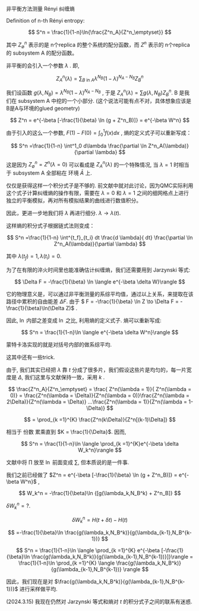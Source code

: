 非平衡方法测量 Rényi 纠缠熵

Definition of n-th Rényi entropy:


$$
S^n = \frac{1}{1-n}\ln{\frac{Z^n_A}{Z^n_\emptyset}}
$$


其中 $Z^n_{\emptyset}$ 表示的是 n个replica 的整个系统的配分函数，而 $Z^n$ 表示的 n个replica 的 subsystem A 的配分函数。  

非平衡的会引入一个参数 $\lambda$ . 即,  


$$
Z_A^n(\lambda) = \sum_{B \text{ in }A} \lambda^{N_B} (1-\lambda)^{N_A-N_B} Z_B^n
$$


我们设函数 $g(\lambda,N_B) = \lambda^{N_B} (1-\lambda)^{N_A-N_B}$ , 于是 $Z_A^n(\lambda) = \sum  g(\lambda,N_B) Z_B^n$.   B 是我们在 subsystem A 中挖的一个小部分. (这个说法可能有点不对，具体想象应该是 B是A与环境的glued geometry) 


$$
Z^n = e^{-\beta [-\frac{1}{\beta} \ln (g  + Z^n_B)]} = e^{-\beta W^n}
$$


  

  

由于引入的这么一个参数, $F(1)-F(0) = \int^1_0 f(x)dx$ , 熵的定义式子可以重新写成：  


$$
S^n =\frac{1}{1-n} \int^1_0 d\lambda \frac{\partial \ln Z^n_A(\lambda)}{\partial \lambda}
$$


这是因为  $Z^n_{\emptyset} = Z^n(\lambda = 0)$ 可以看成是 $Z^n_A(\lambda)$ 的一个特殊情况,  当 $\lambda = 1$ 时相当于 subsystem A 全部粘在 环境 $\bar{A}$ 上.  



仅仅是获得这样一个积分式子是不够的.   前文献中就对此讨论，因为QMC实际利用这个式子计算纠缠熵的操作有限，需要在 $\lambda = 0$ 和 $\lambda = 1$ 之间的细网格点上进行独立的平衡模拟，再对所有模拟结果的曲线进行数值积分。  

因此，更进一步地我们将 $\lambda$ 再进行细分.  $\lambda \to \lambda(t)$.  

  

这样熵的积分式子根据链式法则变成：  


$$
S^n =\frac{1}{1-n} \int^{t_f}_{t_i} dt \frac{d \lambda}{ dt} \frac{\partial \ln Z^n_A(\lambda)}{\partial \lambda}
$$

其中 $\lambda(t_f)=1, \lambda(t_i) = 0$.  

  

为了在有限的淬火时间里也能准确估计纠缠熵，我们还需要用到 Jarzynski 等式:  


$$
\Delta F = -\frac{1}{\beta} \ln \langle e^{-\beta \delta W}\rangle
$$


它的物理意义是，可以通过非平衡测量的系综平均值，通过以上关系，来提取在该路径中累积的自由能差 $\Delta F$.  由于 $ F = -\frac{1}{\beta} \ln Z \to \Delta F = -\frac{1}{\beta}\ln(\Delta Z)$ .  

因此, $\ln$ 内部之差变成 $\ln$ 之比, 利用熵的定义式子.  熵可以重新写成:  


$$
S^n = \frac{1}{1-n}\ln \langle e^{-\beta \delta W^n}\rangle
$$


蒙特卡洛实现的就是对括号内部的做系综平均.  

  



这其中还有一些trick.  

由于,  我们其实已经把 $\lambda$ 靠 $t$ 分成了很多片，我们假设这些片是均匀的，每一片宽度是 $\Delta$, 我们这里与文献保持一致，采用 $k$ .


$$
\frac{Z^n_A}{Z^n_\emptyset} = \frac{ Z^n(\lambda = 1)}{ Z^n(\lambda = 0)} = \frac{Z^n(\lambda = \Delta)}{Z^n(\lambda = 0)}\frac{Z^n(\lambda = 2\Delta)}{Z^n(\lambda = \Delta)} ...\frac{Z^n(\lambda = 1)}{Z^n(\lambda = 1-\Delta)}
$$

$$
= \prod_{k =1}^{K} \frac{Z^n(k\Delta)}{Z^n[(k-1)\Delta]}
$$


相当于 份数 累乘直到 $K = \frac{1}{\Delta}$.  因而,  


$$
S^n = \frac{1}{1-n}\ln \langle \prod_{k =1}^{K}e^{-\beta \delta W_k^n}\rangle
$$

文献中将 $\prod$ 放至 $\ln$ 前面变成 $\sum$, 但本质说的是一件事.  

  

我们之前已经做了 $Z^n = e^{-\beta [-\frac{1}{\beta} \ln (g  + Z^n_B)]} = e^{-\beta W^n}$ ,  


$$
W_k^n = -\frac{1}{\beta}\ln {[g(\lambda_k,N_B^k)  + Z^n_B]}
$$  
  
$\delta W_k^n = ?$. 


$$
\delta W_k^n = H(t+\delta t)-H(t) 
$$

$$
=-\frac{1}{\beta}\ln \frac{g(\lambda_k,N_B^k)}{g(\lambda_{k-1},N_B^{k-1})}
$$



 
$$
S^n = \frac{1}{1-n}\ln \langle \prod_{k =1}^{K} e^{-\beta [-\frac{1}{\beta}\ln \frac{g(\lambda_k,N_B^k)}{g(\lambda_{k-1},N_B^{k-1})}]}\rangle =
\frac{1}{1-n}\ln \prod_{k =1}^{K} \langle \frac{g(\lambda_k,N_B^k)}{g(\lambda_{k-1},N_B^{k-1})} \rangle
$$


因此，我们现在是对 $\frac{g(\lambda_k,N_B^k)}{g(\lambda_{k-1},N_B^{k-1})}$ 进行采样做平均.



(2024.3.15) 我现在仍然对 Jarzynski 等式和熵对 $t$ 的积分式子之间的联系有迷惑.
